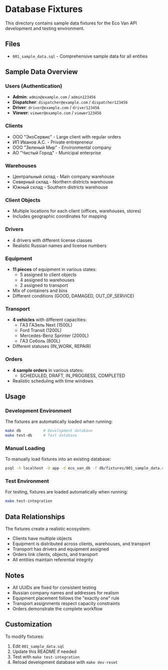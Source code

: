 # Database Fixtures

This directory contains sample data fixtures for the Eco Van API development and testing environment.

## Files

- `001_sample_data.sql` - Comprehensive sample data for all entities

## Sample Data Overview

### Users (Authentication)
- **Admin**: `admin@example.com` / `admin123456`
- **Dispatcher**: `dispatcher@example.com` / `dispatcher123456`
- **Driver**: `driver@example.com` / `driver123456`
- **Viewer**: `viewer@example.com` / `viewer123456`

### Clients
- ООО "ЭкоСервис" - Large client with regular orders
- ИП Иванов А.С. - Private entrepreneur
- ООО "Зеленый Мир" - Environmental company
- АО "Чистый Город" - Municipal enterprise

### Warehouses
- Центральный склад - Main company warehouse
- Северный склад - Northern districts warehouse
- Южный склад - Southern districts warehouse

### Client Objects
- Multiple locations for each client (offices, warehouses, stores)
- Includes geographic coordinates for mapping

### Drivers
- 4 drivers with different license classes
- Realistic Russian names and license numbers

### Equipment
- **11 pieces** of equipment in various states:
  - 5 assigned to client objects
  - 4 assigned to warehouses
  - 2 assigned to transport
- Mix of containers and bins
- Different conditions (GOOD, DAMAGED, OUT_OF_SERVICE)

### Transport
- **4 vehicles** with different capacities:
  - ГАЗ ГАЗель Next (1500L)
  - Ford Transit (1200L)
  - Mercedes-Benz Sprinter (2000L)
  - ГАЗ Соболь (800L)
- Different statuses (IN_WORK, REPAIR)

### Orders
- **4 sample orders** in various states:
  - SCHEDULED, DRAFT, IN_PROGRESS, COMPLETED
- Realistic scheduling with time windows

## Usage

### Development Environment
The fixtures are automatically loaded when running:
```bash
make db          # Development database
make test-db     # Test database
```

### Manual Loading
To manually load fixtures into an existing database:
```bash
psql -h localhost -U app -d eco_van_db -f db/fixtures/001_sample_data.sql
```

### Test Environment
For testing, fixtures are loaded automatically when running:
```bash
make test-integration
```

## Data Relationships

The fixtures create a realistic ecosystem:
- Clients have multiple objects
- Equipment is distributed across clients, warehouses, and transport
- Transport has drivers and equipment assigned
- Orders link clients, objects, and transport
- All entities maintain referential integrity

## Notes

- All UUIDs are fixed for consistent testing
- Russian company names and addresses for realism
- Equipment placement follows the "exactly one" rule
- Transport assignments respect capacity constraints
- Orders demonstrate the complete workflow

## Customization

To modify fixtures:
1. Edit `001_sample_data.sql`
2. Update this README if needed
3. Test with `make test-integration`
4. Reload development database with `make dev-reset`
